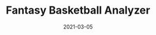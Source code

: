 ---
title: Fantasy Basketball Analyzer
layout: default
modal-id: 2
date: 2021-03-05
img: fantasy-basketball-project.png
alt: NBA Paint drawing of Giannis dunking the ball
project-date: March 2021
client: Personal Project
category: Python, APIs, Pandas, Jupyter Notebooks
description: I got tired of having to check my fantasy basketball roster, so I wanted to build a program that will automatically determine the best roster on any given night. This involves checking for player injuries, limiting the number of free agent aquisitions to the weekly league cap, and calculating the expected fantasy score. I used Basketball Reference and ESPN APIs to get player stats and availability. I implemented the expected fantasy score by taking rolling averages for a given players most recent games. I set up a cron job to pull in player stats and schedules every morning. Unfortunately the ESPN API was not able to set my roster, but this project was a very fun experience. I was exposed to different ways to visualize data, managing and interpretting large amounts of data, and interacting with APIs. 
link: https://github.com/SimonT321/fantasybball
---